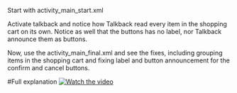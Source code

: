Start with activity_main_start.xml

Activate talkback and notice how Talkback read every item in the shopping cart on its own. Notice as well that the buttons has no label, nor Talkback announce them as buttons.

Now, use the activity_main_final.xml and see the fixes, including grouping items in the shopping cart and fixing label and button announcement for the confirm and cancel buttons.

#Full explanation
[![Watch the video](https://i.sstatic.net/Vp2cE.png)](https://youtu.be/I5Bacnuaxo4)


